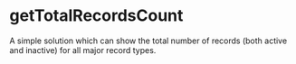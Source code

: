 # getTotalRecordsCount
A simple solution which can show the total number of records (both active and inactive) for all major record types.
